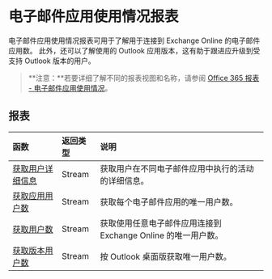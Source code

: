 # <a name="email-app-usage-reports"></a>电子邮件应用使用情况报表

电子邮件应用使用情况报表可用于了解用于连接到 Exchange Online 的电子邮件应用数。 此外，还可以了解使用的 Outlook 应用版本，这有助于跟进应升级到受支持 Outlook 版本的用户。

> **注意：**若要详细了解不同的报表视图和名称，请参阅 [Office 365 报表 - 电子邮件应用使用情况](https://support.office.com/client/Email-apps-usage-c2ce12a2-934f-4dd4-ba65-49b02be4703d)。

## <a name="reports"></a>报表

| 函数                                 | 返回类型 | 说明                              |
| :--------------------------------------- | :---------- | :--------------------------------------- |
| [获取用户详细信息](../api/reportroot_getemailappusageuserdetail.md) | Stream      | 获取用户在不同电子邮件应用中执行的活动的详细信息。 |
| [获取应用用户数](../api/reportroot_getemailappusageappsusercounts.md) | Stream      | 获取每个电子邮件应用的唯一用户数。 |
| [获取用户数](../api/reportroot_getemailappusageusercounts.md) | Stream      | 获取使用任意电子邮件应用连接到 Exchange Online 的唯一用户数。 |
| [获取版本用户数](../api/reportroot_getemailappusageversionsusercounts.md) | Stream      | 按 Outlook 桌面版获取唯一用户数。 |

